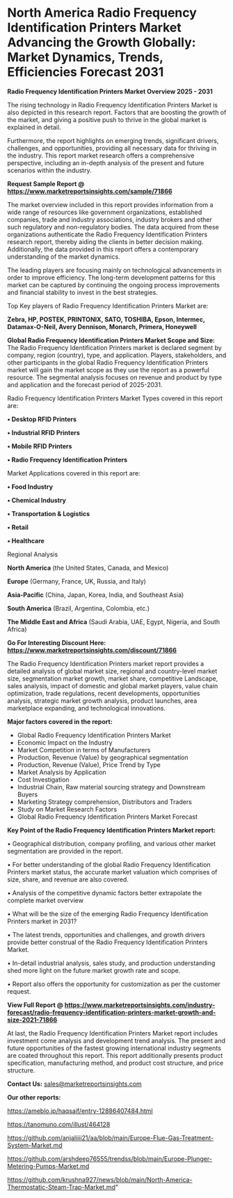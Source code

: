 # North America Radio Frequency Identification Printers Market Advancing the Growth Globally: Market Dynamics, Trends, Efficiencies Forecast 2031

<Strong> Radio Frequency Identification Printers Market Overview 2025 - 2031</strong>

The rising technology in Radio Frequency Identification Printers Market is also depicted in this research report. Factors that are boosting the growth of the market, and giving a positive push to thrive in the global market is explained in detail.

Furthermore, the report highlights on emerging trends, significant drivers, challenges, and opportunities, providing all necessary data for thriving in the industry. This report market research offers a comprehensive perspective, including an in-depth analysis of the present and future scenarios within the industry.

<strong>Request Sample Report @ <a href=https://www.marketreportsinsights.com/sample/71866>https://www.marketreportsinsights.com/sample/71866</a></strong>

The market overview included in this report provides information from a wide range of resources like government organizations, established companies, trade and industry associations, industry brokers and other such regulatory and non-regulatory bodies. The data acquired from these organizations authenticate the Radio Frequency Identification Printers research report, thereby aiding the clients in better decision making. Additionally, the data provided in this report offers a contemporary understanding of the market dynamics.

The leading players are focusing mainly on technological advancements in order to improve efficiency. The long-term development patterns for this market can be captured by continuing the ongoing process improvements and financial stability to invest in the best strategies.

Top Key players of Radio Frequency Identification Printers Market are:

<strong>Zebra, HP, POSTEK, PRINTONIX, SATO, TOSHIBA, Epson, Intermec, Datamax-O-Neil, Avery Dennison, Monarch, Primera, Honeywell</strong>

<strong><b>Global Radio Frequency Identification Printers Market Scope and Size:</b></strong>
The Radio Frequency Identification Printers market is declared segment by company, region (country), type, and application. Players, stakeholders, and other participants in the global Radio Frequency Identification Printers market will gain the market scope as they use the report as a powerful resource. The segmental analysis focuses on revenue and product by type and application and the forecast period of 2025-2031.

Radio Frequency Identification Printers Market Types covered in this report are:

<strong>• Desktop RFID Printers

• Industrial RFID Printers

• Mobile RFID Printers

• Radio Frequency Identification Printers</strong>

Market Applications covered in this report are:

<strong>• Food Industry

• Chemical Industry

• Transportation & Logistics

• Retail

• Healthcare</strong> 

Regional Analysis

<strong>North America</strong> (the United States, Canada, and Mexico)

<strong>Europe</strong> (Germany, France, UK, Russia, and Italy)

<strong>Asia-Pacific</strong> (China, Japan, Korea, India, and Southeast Asia)

<strong>South America</strong> (Brazil, Argentina, Colombia, etc.)

<strong>The Middle East and Africa</strong> (Saudi Arabia, UAE, Egypt, Nigeria, and South Africa)

<strong>Go For Interesting Discount Here: <a href=https://www.marketreportsinsights.com/discount/71866>https://www.marketreportsinsights.com/discount/71866</a></strong>

The Radio Frequency Identification Printers market report provides a detailed analysis of global market size, regional and country-level market size, segmentation market growth, market share, competitive Landscape, sales analysis, impact of domestic and global market players, value chain optimization, trade regulations, recent developments, opportunities analysis, strategic market growth analysis, product launches, area marketplace expanding, and technological innovations.

<strong><b>Major factors covered in the report:</b></strong>
<ul>
  <li>Global Radio Frequency Identification Printers Market </li>
  <li>Economic Impact on the Industry</li>
  <li>Market Competition in terms of Manufacturers</li>
  <li>Production, Revenue (Value) by geographical segmentation</li>
  <li>Production, Revenue (Value), Price Trend by Type</li>
  <li>Market Analysis by Application</li>
  <li>Cost Investigation</li>
  <li>Industrial Chain, Raw material sourcing strategy and Downstream Buyers</li>
  <li>Marketing Strategy comprehension, Distributors and Traders</li>
  <li>Study on Market Research Factors</li>
  <li>Global Radio Frequency Identification Printers Market Forecast</li>
</ul>

<strong><b>Key Point of the Radio Frequency Identification Printers Market report:</b></strong>

• Geographical distribution, company profiling, and various other market segmentation are provided in the report.

• For better understanding of the global Radio Frequency Identification Printers market status, the accurate market valuation which comprises of size, share, and revenue are also covered.

• Analysis of the competitive dynamic factors better extrapolate the complete market overview

• What will be the size of the emerging Radio Frequency Identification Printers market in 2031?

• The latest trends, opportunities and challenges, and growth drivers provide better construal of the Radio Frequency Identification Printers Market.

• In-detail industrial analysis, sales study, and production understanding shed more light on the future market growth rate and scope.

• Report also offers the opportunity for customization as per the customer request.

<strong><b>View Full Report @ <a href=https://www.marketreportsinsights.com/industry-forecast/radio-frequency-identification-printers-market-growth-and-size-2021-71866>https://www.marketreportsinsights.com/industry-forecast/radio-frequency-identification-printers-market-growth-and-size-2021-71866</a></b></strong>


At last, the Radio Frequency Identification Printers Market report includes investment come analysis and development trend analysis. The present and future opportunities of the fastest growing international industry segments are coated throughout this report. This report additionally presents product specification, manufacturing method, and product cost structure, and price structure.

<strong>Contact Us:</strong>
sales@marketreportsinsights.com

<strong>Our other reports:</strong>

<a href=https://ameblo.jp/haqsaif/entry-12886407484.html>https://ameblo.jp/haqsaif/entry-12886407484.html</a>

<a href=https://tanomuno.com/illust/464128>https://tanomuno.com/illust/464128</a>

<a href=https://github.com/anjaliiii21/aa/blob/main/Europe-Flue-Gas-Treatment-System-Market.md>https://github.com/anjaliiii21/aa/blob/main/Europe-Flue-Gas-Treatment-System-Market.md</a>

<a href=https://github.com/arshdeep76555/trendss/blob/main/Europe-Plunger-Metering-Pumps-Market.md>https://github.com/arshdeep76555/trendss/blob/main/Europe-Plunger-Metering-Pumps-Market.md</a>

<a href=https://github.com/krushna927/news/blob/main/North-America-Thermostatic-Steam-Trap-Market.md>https://github.com/krushna927/news/blob/main/North-America-Thermostatic-Steam-Trap-Market.md</a>"
